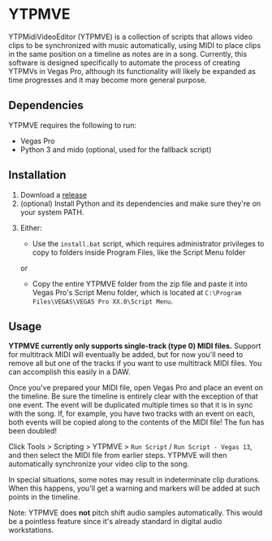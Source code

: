 # YTPMVE

YTPMidiVideoEditor (YTPMVE) is a collection of scripts that allows video clips to be synchronized with music automatically, using MIDI to place clips in the same position on a timeline as notes are in a song. Currently, this software is designed specifically to automate the process of creating YTPMVs in Vegas Pro, although its functionality will likely be expanded as time progresses and it may become more general purpose.


## Dependencies

YTPMVE requires the following to run:

* Vegas Pro
* Python 3 and mido (optional, used for the fallback script)

## Installation

1. Download a [release](https://github.com/NathSoM/YTPMVE/releases)
2. (optional) Install Python and its dependencies and make sure they're on your system PATH.
<!---
3. Enter the YTPMVE folder, and

	a. if you use Vegas Pro 14 or higher, delete `Run Script - Vegas 13.cs`.
	
	b. if you use Vegas Pro 13 or lower, delete `Run Script.cs`.
---> 
3. Either:
	
	* Use the `install.bat` script, which requires administrator privileges to copy to folders inside Program Files, like the Script Menu folder
	
	or
	* Copy the entire YTPMVE folder from the zip file and paste it into Vegas Pro's Script Menu folder, which is located at `C:\Program Files\VEGAS\VEGAS Pro XX.0\Script Menu`.

## Usage

**YTPMVE currently only supports single-track (type 0) MIDI files.** Support for multitrack MIDI will eventually be added, but for now you'll need to remove all but 
one of the tracks if you want to use multitrack MIDI files. You can accomplish this easily in a DAW.

Once you've prepared your MIDI file, open Vegas Pro and place an event on the timeline. Be sure the timeline is entirely clear with the exception of that one event. 
The event will be duplicated multiple times so that it is in sync with the song. If, for example, you have two tracks with an event on each, both events will be copied
along to the contents of the MIDI file! The fun has been doubled!

Click Tools > Scripting > YTPMVE > `Run Script` / `Run Script - Vegas 13`, and then select the MIDI file from earlier steps. YTPMVE will then automatically 
synchronize your video clip to the song.

In special situations, some notes may result in indeterminate clip durations. When this happens, you'll get a warning and markers will be added at such points in the
timeline. 

Note: YTPMVE does **not** pitch shift audio samples automatically. This would be a pointless feature since it's already standard in digital audio workstations.
